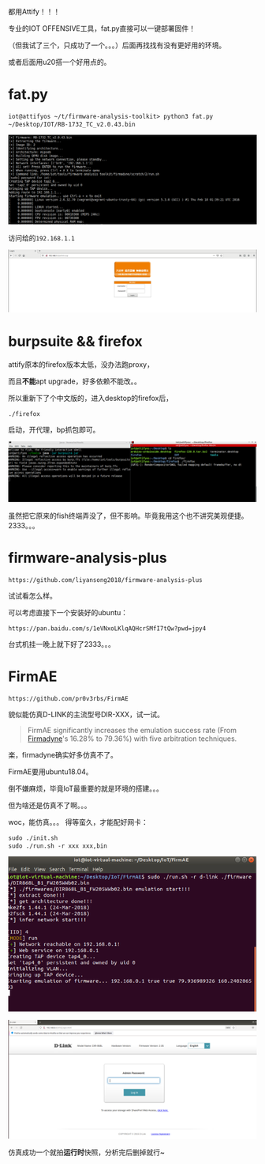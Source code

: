 都用Attify！！！

专业的IOT OFFENSIVE工具，fat.py直接可以一键部署固件！

（但我试了三个，只成功了一个。。。）后面再找找有没有更好用的环境。

或者后面用u20搭一个好用点的。

# fat.py

```
iot@attifyos ~/t/firmware-analysis-toolkit> python3 fat.py  ~/Desktop/IOT/RB-1732_TC_v2.0.43.bin
```

![image-20240911211654441](./固件环境配置/images/image-20240911211654441.png)



访问给的`192.168.1.1`

![image-20240911211759877](./固件环境配置/images/image-20240911211759877.png)





# burpsuite && firefox

attify原本的firefox版本太低，没办法跑proxy，

而且**不能**apt upgrade，好多依赖不能改。。

所以重新下了个中文版的，进入desktop的firefox后，

```
./firefox
```

启动，开代理，bp抓包即可。

![image-20240911221544091](./固件环境配置/images/image-20240911221544091.png)



虽然把它原来的fish终端弄没了，但不影响。毕竟我用这个也不讲究美观便捷。2333。。。



# firmware-analysis-plus

```
https://github.com/liyansong2018/firmware-analysis-plus
```

试试看怎么样。

可以考虑直接下一个安装好的ubuntu：

```
https://pan.baidu.com/s/1eVNxoLKlqAQHcrSMfI7tQw?pwd=jpy4
```



台式机挂一晚上就下好了2333。。。





# FirmAE

```
https://github.com/pr0v3rbs/FirmAE
```

貌似能仿真D-LINK的主流型号DIR-XXX，试一试。

>  FirmAE significantly increases the emulation success rate (From [Firmadyne](https://github.com/firmadyne/firmadyne)'s 16.28% to 79.36%) with five arbitration techniques.



楽，firmadyne确实好多仿真不了。



FirmAE要用ubuntu18.04。

倒不嫌麻烦，毕竟IoT最重要的就是环境的搭建。。。



但为啥还是仿真不了啊。。。

woc，能仿真。。。 得等蛮久，才能配好网卡：

```
sudo ./init.sh
sudo ./run.sh -r xxx xxx,bin
```





![image-20241023212136119](./固件环境配置/images/image-20241023212136119.png)

![image-20241023212221654](./固件环境配置/images/image-20241023212221654.png)





仿真成功一个就拍**运行时**快照，分析完后删掉就行~